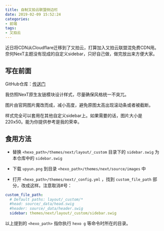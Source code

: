 ```yaml
---
title: 自制又拍云联盟侧边栏
date: 2019-02-09 15:52:24
categories:
- 前端
tags:
- 又拍云
---
```

近日将CDN从Cloudflare迁移到了又拍云，打算加入又拍云联盟混免费CDN用。奈何NexT主题没有现成的自定义sidebar，只好自己做，做完放出来方便大家。

<!--more-->

## 写在前面

GitHub仓库：[传送门](https://github.com/OrdosX/upyun-sidebar-for-theme-next)

我仿照NexT原生友链模块设计样式，尽量确保风格统一不突兀。

图片由官网图片魔改而成，减小高度，避免原图太高出现滚动条或者被截断。

样式完全可以套用在其他自定义sidebar上。如果需要的话，图片大小是220x50。能为你提供参考是我的荣幸。

## 食用方法

+ 替换 ` <hexo_path>/themes/next/layout/_custom ` 目录下的 ` sidebar.swig ` 为本仓库中的 ` sidebar.swig `

+ 下载 ` upyun.png ` 到目录  ` <hexo_path>/themes/next/source/images ` 中

+ 打开 ` <hexo_path>/themes/next/_config.yml ` ，找到 ` custom_file_path ` 部分，改成这样。注意取消#号：

```yml
custom_file_path:
  # Default paths: layout/_custom/*
  #head: source/_data/head.swig
  #header: source/_data/header.swig
  sidebar: themes/next/layout/_custom/sidebar.swig
```

以上提到的 `<hexo_path>` 指你执行 `hexo g` 等命令时所在的目录。